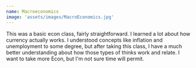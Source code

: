 ```yaml
---
name: Macroeconomics
image: 'assets/images/MacroEconomics.jpg'
---
```

This was a basic econ class, fairly straightforward. I learned a lot about how currency actually works. I understood concepts like inflation and unemployment to some degree, but after taking this class, I have a much better understanding about how those types of thinks work and relate. I want to take more Econ, but I'm not sure time will permit.
